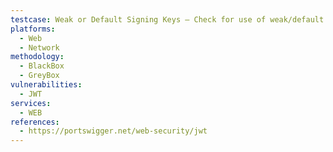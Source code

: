 ```yaml
---
testcase: Weak or Default Signing Keys – Check for use of weak/default secrets (e.g., secret, admin) by brute-forcing the signature of a JWT. Web (HTTP/HTTPS) service
platforms: 
  - Web
  - Network
methodology: 
  - BlackBox
  - GreyBox
vulnerabilities:
  - JWT
services:
  - WEB
references:
  - https://portswigger.net/web-security/jwt
---
```


